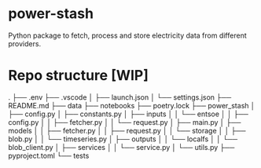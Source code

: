 # power-stash

Python package to fetch, process and store electricity data from different providers.

# Repo structure [WIP]

.
├── .env
├── .vscode
│   ├── launch.json
│   └── settings.json
├── README.md
├── data
├── notebooks
├── poetry.lock
├── power_stash
│   ├── config.py
│   ├── constants.py
│   ├── inputs
│   │   └── entsoe
│   │       ├── config.py
│   │       ├── fetcher.py
│   │       └── request.py
│   ├── main.py
│   ├── models
│   │   ├── fetcher.py
│   │   ├── request.py
│   │   └── storage
│   │       ├── blob.py
│   │       └── timeseries.py
│   ├── outputs
│   │   └── localfs
│   │       └── blob_client.py
│   ├── services
│   │   └── service.py
│   └── utils.py
├── pyproject.toml
└── tests